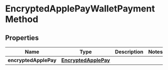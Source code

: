 
# EncryptedApplePayWalletPaymentMethod

## Properties
Name | Type | Description | Notes
------------ | ------------- | ------------- | -------------
**encryptedApplePay** | [**EncryptedApplePay**](EncryptedApplePay.md) |  | 



